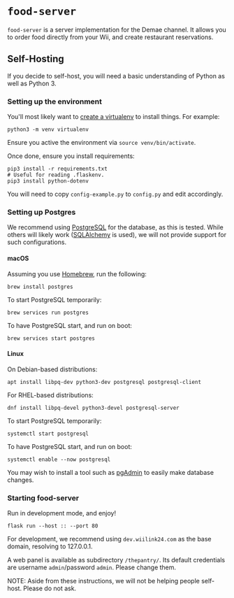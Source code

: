 # `food-server`
`food-server` is a server implementation for the Demae channel. It allows you to order food directly from your Wii, and create restaurant reservations.

## Self-Hosting
If you decide to self-host, you will need a basic understanding of Python as well as Python 3.

### Setting up the environment
You'll most likely want to [create a virtualenv](https://docs.python.org/3/library/venv.html) to install things. For example:
```
python3 -m venv virtualenv
```
Ensure you active the environment via `source venv/bin/activate`.

Once done, ensure you install requirements:
```
pip3 install -r requirements.txt
# Useful for reading .flaskenv.
pip3 install python-dotenv
```

You will need to copy `config-example.py` to `config.py` and edit accordingly.

### Setting up Postgres
We recommend using [PostgreSQL](https://postgresql.org) for the database, as this is tested.
While others will likely work ([SQLAlchemy](https://www.sqlalchemy.org) is used), we will not provide support for such configurations.

#### macOS
Assuming you use [Homebrew](https://brew.sh), run the following:
```
brew install postgres
```

To start PostgreSQL temporarily:
```
brew services run postgres
```
To have PostgreSQL start, and run on boot:
```
brew services start postgres
```

#### Linux

On Debian-based distributions:
```
apt install libpq-dev python3-dev postgresql postgresql-client
```

For RHEL-based distributions:
```
dnf install libpq-devel python3-devel postgresql-server
```

To start PostgreSQL temporarily:
```
systemctl start postgresql
```

To have PostgreSQL start, and run on boot:
```
systemctl enable --now postgresql
```

You may wish to install a tool such as [pgAdmin](https://www.pgadmin.org/) to easily make database changes.

### Starting food-server
Run in development mode, and enjoy!
```
flask run --host :: --port 80
```

For development, we recommend using `dev.wiilink24.com` as the base domain, resolving to 127.0.0.1.


A web panel is available as subdirectory `/thepantry/`. Its default credentials are username `admin`/password `admin`. Please change them.

NOTE: Aside from these instructions, we will not be helping people self-host. Please do not ask.
